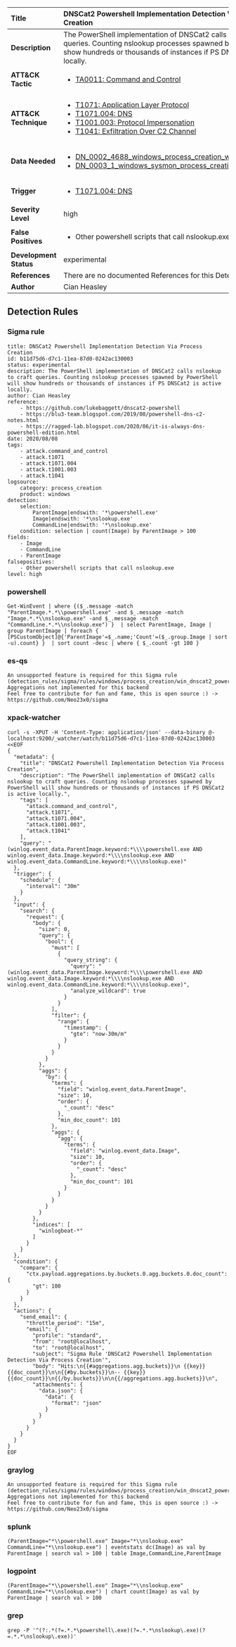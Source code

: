 | Title                    | DNSCat2 Powershell Implementation Detection Via Process Creation       |
|:-------------------------|:------------------|
| **Description**          | The PowerShell implementation of DNSCat2 calls nslookup to craft queries. Counting nslookup processes spawned by PowerShell will show hundreds or thousands of instances if PS DNSCat2 is active locally. |
| **ATT&amp;CK Tactic**    |  <ul><li>[TA0011: Command and Control](https://attack.mitre.org/tactics/TA0011)</li></ul>  |
| **ATT&amp;CK Technique** | <ul><li>[T1071: Application Layer Protocol](https://attack.mitre.org/techniques/T1071)</li><li>[T1071.004: DNS](https://attack.mitre.org/techniques/T1071/004)</li><li>[T1001.003: Protocol Impersonation](https://attack.mitre.org/techniques/T1001/003)</li><li>[T1041: Exfiltration Over C2 Channel](https://attack.mitre.org/techniques/T1041)</li></ul>  |
| **Data Needed**          | <ul><li>[DN_0002_4688_windows_process_creation_with_commandline](../Data_Needed/DN_0002_4688_windows_process_creation_with_commandline.md)</li><li>[DN_0003_1_windows_sysmon_process_creation](../Data_Needed/DN_0003_1_windows_sysmon_process_creation.md)</li></ul>  |
| **Trigger**              | <ul><li>[T1071.004: DNS](../Triggers/T1071.004.md)</li></ul>  |
| **Severity Level**       | high |
| **False Positives**      | <ul><li>Other powershell scripts that call nslookup.exe</li></ul>  |
| **Development Status**   | experimental |
| **References**           |  There are no documented References for this Detection Rule yet  |
| **Author**               | Cian Heasley |


## Detection Rules

### Sigma rule

```
title: DNSCat2 Powershell Implementation Detection Via Process Creation
id: b11d75d6-d7c1-11ea-87d0-0242ac130003
status: experimental
description: The PowerShell implementation of DNSCat2 calls nslookup to craft queries. Counting nslookup processes spawned by PowerShell will show hundreds or thousands of instances if PS DNSCat2 is active locally.
author: Cian Heasley
reference:
    - https://github.com/lukebaggett/dnscat2-powershell
    - https://blu3-team.blogspot.com/2019/08/powershell-dns-c2-notes.html
    - https://ragged-lab.blogspot.com/2020/06/it-is-always-dns-powershell-edition.html
date: 2020/08/08
tags:
    - attack.command_and_control
    - attack.t1071
    - attack.t1071.004
    - attack.t1001.003
    - attack.t1041
logsource:
    category: process_creation
    product: windows
detection:
    selection:
        ParentImage|endswith: '*\powershell.exe'
        Image|endswith: '*\nslookup.exe'
        CommandLine|endswith: '*\nslookup.exe'
    condition: selection | count(Image) by ParentImage > 100
fields:
    - Image
    - CommandLine
    - ParentImage
falsepositives:
    - Other powershell scripts that call nslookup.exe
level: high

```





### powershell
    
```
Get-WinEvent | where {($_.message -match "ParentImage.*.*\\powershell.exe" -and $_.message -match "Image.*.*\\nslookup.exe" -and $_.message -match "CommandLine.*.*\\nslookup.exe") }  | select ParentImage, Image | group ParentImage | foreach { [PSCustomObject]@{'ParentImage'=$_.name;'Count'=($_.group.Image | sort -u).count} }  | sort count -desc | where { $_.count -gt 100 }
```


### es-qs
    
```
An unsupported feature is required for this Sigma rule (detection_rules/sigma/rules/windows/process_creation/win_dnscat2_powershell_implementation.yml): Aggregations not implemented for this backend
Feel free to contribute for fun and fame, this is open source :) -> https://github.com/Neo23x0/sigma
```


### xpack-watcher
    
```
curl -s -XPUT -H 'Content-Type: application/json' --data-binary @- localhost:9200/_watcher/watch/b11d75d6-d7c1-11ea-87d0-0242ac130003 <<EOF
{
  "metadata": {
    "title": "DNSCat2 Powershell Implementation Detection Via Process Creation",
    "description": "The PowerShell implementation of DNSCat2 calls nslookup to craft queries. Counting nslookup processes spawned by PowerShell will show hundreds or thousands of instances if PS DNSCat2 is active locally.",
    "tags": [
      "attack.command_and_control",
      "attack.t1071",
      "attack.t1071.004",
      "attack.t1001.003",
      "attack.t1041"
    ],
    "query": "(winlog.event_data.ParentImage.keyword:*\\\\powershell.exe AND winlog.event_data.Image.keyword:*\\\\nslookup.exe AND winlog.event_data.CommandLine.keyword:*\\\\nslookup.exe)"
  },
  "trigger": {
    "schedule": {
      "interval": "30m"
    }
  },
  "input": {
    "search": {
      "request": {
        "body": {
          "size": 0,
          "query": {
            "bool": {
              "must": [
                {
                  "query_string": {
                    "query": "(winlog.event_data.ParentImage.keyword:*\\\\powershell.exe AND winlog.event_data.Image.keyword:*\\\\nslookup.exe AND winlog.event_data.CommandLine.keyword:*\\\\nslookup.exe)",
                    "analyze_wildcard": true
                  }
                }
              ],
              "filter": {
                "range": {
                  "timestamp": {
                    "gte": "now-30m/m"
                  }
                }
              }
            }
          },
          "aggs": {
            "by": {
              "terms": {
                "field": "winlog.event_data.ParentImage",
                "size": 10,
                "order": {
                  "_count": "desc"
                },
                "min_doc_count": 101
              },
              "aggs": {
                "agg": {
                  "terms": {
                    "field": "winlog.event_data.Image",
                    "size": 10,
                    "order": {
                      "_count": "desc"
                    },
                    "min_doc_count": 101
                  }
                }
              }
            }
          }
        },
        "indices": [
          "winlogbeat-*"
        ]
      }
    }
  },
  "condition": {
    "compare": {
      "ctx.payload.aggregations.by.buckets.0.agg.buckets.0.doc_count": {
        "gt": 100
      }
    }
  },
  "actions": {
    "send_email": {
      "throttle_period": "15m",
      "email": {
        "profile": "standard",
        "from": "root@localhost",
        "to": "root@localhost",
        "subject": "Sigma Rule 'DNSCat2 Powershell Implementation Detection Via Process Creation'",
        "body": "Hits:\n{{#aggregations.agg.buckets}}\n {{key}} {{doc_count}}\n\n{{#by.buckets}}\n-- {{key}} {{doc_count}}\n{{/by.buckets}}\n\n{{/aggregations.agg.buckets}}\n",
        "attachments": {
          "data.json": {
            "data": {
              "format": "json"
            }
          }
        }
      }
    }
  }
}
EOF

```


### graylog
    
```
An unsupported feature is required for this Sigma rule (detection_rules/sigma/rules/windows/process_creation/win_dnscat2_powershell_implementation.yml): Aggregations not implemented for this backend
Feel free to contribute for fun and fame, this is open source :) -> https://github.com/Neo23x0/sigma
```


### splunk
    
```
(ParentImage="*\\powershell.exe" Image="*\\nslookup.exe" CommandLine="*\\nslookup.exe") | eventstats dc(Image) as val by ParentImage | search val > 100 | table Image,CommandLine,ParentImage
```


### logpoint
    
```
(ParentImage="*\\powershell.exe" Image="*\\nslookup.exe" CommandLine="*\\nslookup.exe") | chart count(Image) as val by ParentImage | search val > 100
```


### grep
    
```
grep -P '^(?:.*(?=.*.*\powershell\.exe)(?=.*.*\nslookup\.exe)(?=.*.*\nslookup\.exe))'
```




